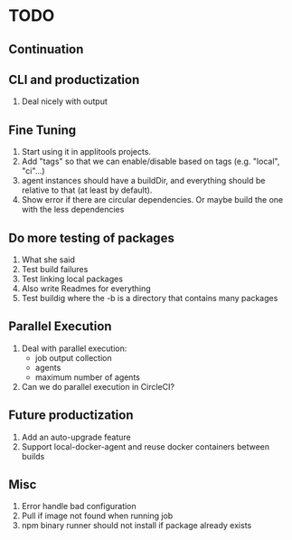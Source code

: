 # TODO

## Continuation

## CLI and productization

1. Deal nicely with output

## Fine Tuning

1. Start using it in applitools projects.
1. Add "tags" so that we can enable/disable based on tags (e.g. "local", "ci"...)
1. agent instances should have a buildDir, and everything should be relative to that (at least by default).
1. Show error if there are circular dependencies. Or maybe build the one with the less dependencies

## Do more testing of packages

1. What she said
1. Test build failures
1. Test linking local packages
1. Also write Readmes for everything
1. Test buildig where the -b is a directory that contains many packages


## Parallel Execution

1. Deal with parallel execution:
   * job output collection
   * agents
   * maximum number of agents
1. Can we do parallel execution in CircleCI?

## Future productization

1. Add an auto-upgrade feature
1. Support local-docker-agent and reuse docker containers between builds

## Misc

1. Error handle bad configuration
1. Pull if image not found when running job
1. npm binary runner should not install if package already exists
